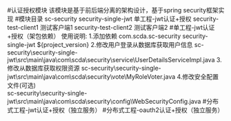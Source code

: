 #认证授权模块
    该模块是基于前后端分离的架构设计，基于spring security框架实现
#模块目录
    sc-security
        security-single-jwt 单工程-jwt认证+授权
        security-test-client1 测试客户端1
        security-test-client2 测试客户端2
#单工程-jwt认证+授权（架包依赖）
使用说明:
    1.添加依赖
         <dependency>
            <groupId>com.scda.sc-security</groupId>
            <artifactId>security-single-jwt</artifactId>
            <version>${project_version}</version>
         </dependency>
    2.修改用户登录从数据库获取用户信息
        sc-security\security-single-jwt\src\main\java\com\scda\security\service\UserDetailsServiceImpl.java
    3.修改从数据库获取权限资源
        sc-security\security-single-jwt\src\main\java\com\scda\security\vote\MyRoleVoter.java
    4.修改安全配置文件(可选)  
        sc-security\security-single-jwt\src\main\java\com\scda\security\config\WebSecurityConfig.java 
#分布式工程-jwt认证+授权（独立服务）
#分布式工程-oauth2认证+授权（独立服务）
